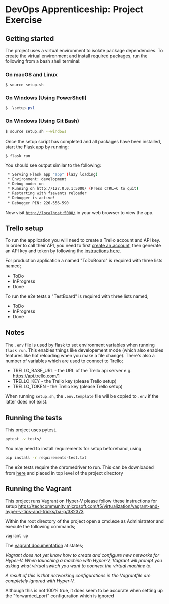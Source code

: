 # DevOps Apprenticeship: Project Exercise

## Getting started

The project uses a virtual environment to isolate package dependencies. To create the virtual environment and install required packages, run the following from a bash shell terminal:

### On macOS and Linux
```bash
$ source setup.sh
```
### On Windows (Using PowerShell)
```powershell
$ .\setup.ps1
```
### On Windows (Using Git Bash)
```bash
$ source setup.sh --windows
```

Once the setup script has completed and all packages have been installed, start the Flask app by running:
```bash
$ flask run
```

You should see output similar to the following:
```bash
 * Serving Flask app "app" (lazy loading)
 * Environment: development
 * Debug mode: on
 * Running on http://127.0.0.1:5000/ (Press CTRL+C to quit)
 * Restarting with fsevents reloader
 * Debugger is active!
 * Debugger PIN: 226-556-590
```
Now visit [`http://localhost:5000/`](http://localhost:5000/) in your web browser to view the app.

## Trello setup
To run the application you will need to create a Trello account and API key. In order to call their API, you need to first [create an account](https://trello.com/signup), then generate an API key and token by following the [instructions here](https://trello.com/app-key).

For production application a named "ToDoBoard" is required with three lists named;
* ToDo
* InProgress
* Done

To run the e2e tests a "TestBoard" is required with three lists named; 
* ToDo
* InProgress
* Done

## Notes

The `.env` file is used by flask to set environment variables when running `flask run`. This enables things like developement mode (which also enables features like hot reloading when you make a file change).
There's also a number of variables which are used to connect to Trello;
* TRELLO_BASE_URL - the URL of the Trello api server e.g. https://api.trello.com/1
* TRELLO_KEY - the Trello key (please Trello setup)
* TRELLO_TOKEN - the Trello key (please Trello setup)

When running `setup.sh`, the `.env.template` file will be copied to `.env` if the latter does not exist.

## Running the tests
This project uses pytest.

```bash
pytest -v tests/
```
You may need to install requirements for setup beforehand, using

```bash
pip install -r requirements-test.txt
```
The e2e tests require the chromedriver to run. This can be downloaded from [here](https://sites.google.com/a/chromium.org/chromedriver/downloads) and placed in top level of the project directory  

## Running the Vagrant

This project runs Vagrant on Hyper-V please follow these instructions for setup  https://techcommunity.microsoft.com/t5/virtualization/vagrant-and-hyper-v-tips-and-tricks/ba-p/382373

Within the root directory of the project open a cmd.exe as Administrator and execute the following commands;
```
vagrant up
```

The [vagrant documentation](https://www.vagrantup.com/docs/providers/hyperv/limitations.html#limited-networking) at states;

*Vagrant does not yet know how to create and configure new networks for Hyper-V. When launching a machine with Hyper-V, Vagrant will prompt you asking what virtual switch you want to connect the virtual machine to.*

*A result of this is that networking configurations in the Vagrantfile are completely ignored with Hyper-V.*

Although this is not 100% true, it does seem to be accurate when setting up the "forwarded_port" configuration which is ignored
